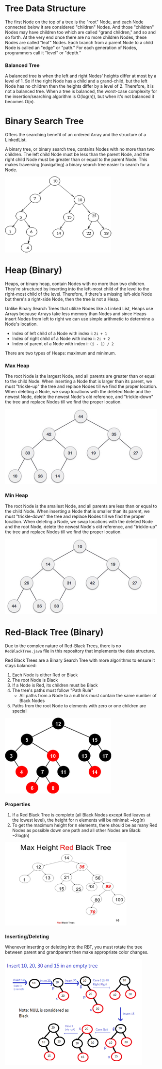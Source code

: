 # Tree Data Structure
The first Node on the top of a tree is the "root" Node, and each Node connected below it
are considered "children" Nodes. And those "children" Nodes may have children too which are called "grand children," and so and so forth. At the very end once there are no more children Nodes, these Nodes are called "leaf" Nodes. Each branch from a parent Node to a child Node is called an "edge" or "path." For each generation of Nodes, programmers call it "level" or "depth."  

### Balanced Tree
A balanced tree is when the left and right Nodes' heights differ at most by a level of 1. So if the right Node has a child and a grand-child, but the left Node has no children then the heights differ by a level of 2. Therefore, it is not a balanced tree. When a tree is balanced, the worst-case complexity for the insertion/searching algorithm is O(log(n)), but when it's not balanced it becomes O(n).  

# Binary Search Tree
Offers the searching benefit of an ordered Array and the structure of a LinkedList.  

A binary tree, or binary search tree, contains Nodes with no more than two children. The left child Node must be less than the parent Node, and the right child Node must be greater than or equal to the parent Node. This makes traversing (navigating) a binary search tree easier to search for a Node.  

<img src="images/binarysearchtree.gif" width="350" height="250" />

# Heap (Binary)
Heaps, or binary heap, contain Nodes with no more than two children. They're structured by inserting into the left-most child of the level to the right-most child of the level. Therefore, if there's a missing left-side Node but there's a right-side Node, then the tree is not a Heap.  

Unlike Binary Search Trees that utilize Nodes like a Linked List, Heaps use Arrays because Arrays take less memory than Nodes and since Heaps insert Nodes from left to right we can use simple arithmetic to determine a Node's location.  
- Index of left child of a Node with index i: `2i + 1`
- Index of right child of a Node with index i: `2i + 2`
- Index of parent of a Node with index i: `(i - 1) / 2`

There are two types of Heaps: maximum and minimum.  

### Max Heap
The root Node is the largest Node, and all parents are greater than or equal to the child Node. When inserting a Node that is larger than its parent, we must "trickle-up" the tree and replace Nodes till we find the proper location. When deleting a Node, we swap locations with the deleted Node and the newest Node, delete the newest Node's old reference, and "trickle-down" the tree and replace Nodes till we find the proper location.   

<img src="images/max_heap.jpg" width="500" height="250" />

### Min Heap
The root Node is the smallest Node, and all parents are less than or equal to the child Node. When inserting a Node that is smaller than its parent, we must "trickle-down" the tree and replace Nodes till we find the proper location. When deleting a Node, we swap locations with the deleted Node and the root Node, delete the newest Node's old reference, and "trickle-up" the tree and replace Nodes till we find the proper location.  

<img src="images/min_heap.jpg" width="500" height="250" />

# Red-Black Tree (Binary)
Due to the complex nature of Red-Black Trees, there is no `RedBlackTree.java` file in this repository that implements the data structure.  

Red Black Trees are a Binary Search Tree with more algorithms to ensure it stays balanced:  
1. Each Node is either Red or Black  
2. The root Node is Black  
3. If a Node is Red, its children must be Black  
4. The tree's paths must follow "Path Rule"
    - All paths from a Node to a null link must contain the same number of Black Nodes  
5. Paths from the root Node to elements with zero or one children are special  

<img src="images/redblacktree.jpg" width="350" height="250" />

### Properties
1. If a Red Black Tree is complete (all Black Nodes except Red leaves at the lowest level), the height for n elements will be minimal: ~log(n)
2. To get the maximum height for n elements, there should be as many Red Nodes as possible down one path and all other Nodes are Black: ~2log(n)

<img src="images/maxheight_rbt.jpg" width="400" height="275" />

### Inserting/Deleting
Whenever inserting or deleting into the RBT, you must rotate the tree between parent and grandparent then make appropriate color changes.

<img src="images/insert_redblacktree.jpg" width="450" height="350" />
